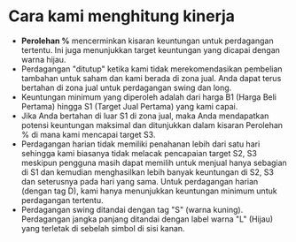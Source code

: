 # **Cara kami menghitung kinerja**
- **Perolehan %** mencerminkan kisaran keuntungan untuk perdagangan tertentu. Ini juga menunjukkan target keuntungan yang dicapai dengan warna hijau.
- Perdagangan "ditutup" ketika kami tidak merekomendasikan pembelian tambahan untuk saham dan kami berada di zona jual. Anda dapat terus bertahan di zona jual untuk perdagangan swing dan long.
- Keuntungan minimum yang diperoleh adalah dari harga B1 (Harga Beli Pertama) hingga S1 (Target Jual Pertama) yang kami capai.
- Jika Anda bertahan di luar S1 di zona jual, maka Anda mendapatkan potensi keuntungan maksimal dan ditunjukkan dalam kisaran Perolehan % di mana kami mencapai target S3.
- Perdagangan harian tidak memiliki penahanan lebih dari satu hari sehingga kami biasanya tidak melacak pencapaian target S2, S3 meskipun pengguna masih dapat memilih untuk menjual hanya sebagian di S1 dan kemudian menghasilkan lebih banyak keuntungan di S2, S3 dan seterusnya pada hari yang sama. Untuk perdagangan harian (dengan tag D), kami hanya menunjukkan keuntungan minimum untuk perdagangan tertentu.
- Perdagangan swing ditandai dengan tag "S" (warna kuning). Perdagangan jangka panjang ditandai dengan label warna "L" (Hijau) yang terletak di sebelah simbol di sisi kanan.